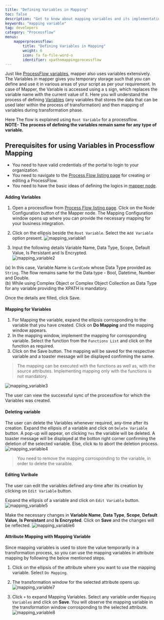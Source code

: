 ```yaml
---
title: "Defining Variables in Mapping"
toc: false
description: "Get to know about mapping variables and its implementation."
keywords: "mapping variable"
tag: developers
category: "Processflow"
menus: 
    mapperprocessflow:
        title: "Defining Variables in Mapping"
        weight: 6
        icon: fa fa-file-word-o
        identifier: xpathnmappingprocessflow
---
```


Just like [ProcessFlow variables](/processflow/working-with-variable/), mapper also uses variables extensively. 
The Variables in mapper gives you temporary storage such that you can define and use it in various areas of your script as per your requirement. 
In case of Mapper, the Variable is accessed using a `$` sign, which replaces the variable name with the current value of it.
Here you will understand the process of defining [Variables](/transformation/types-of-variable/) (any variables that stores the data that can be used later within 
the process of transformation) and then mapping of variables during transformation phase. 

Here The flow is explained using `Root Variable` for a processflow.   
**NOTE- The process of defining the variables remain same for any type of variable.**

## Prerequisites for using Variables in Processflow Mapping

* You need to have valid credentials of the portal to login to your organization.
* You need to navigate to the [Process Flow listing page](/processflow/processflow-listing-page/) for creating or editing a ProcessFlow. 
* You need to have the basic ideas of defining the logics in [mapper node](/processflow/working-with-mapper/).
 
#### Adding Variables

1. Open a processflow from [Process Flow listing page](/processflow/processflow-listing-page/). 
Click on the Node Configuration button of the Mapper node. The Mapping Configuration window opens up where you can provide the necessary mapping for your business integration. 

2. Click on the ellipsis beside the `Root Variable`. Select the `Add Variable` option present. 
![mapping_variable1](../../staticfiles/processflow/media/mapper/mappingvariable_1.png)

3. Input the following details Variable Name, Data Type, Scope, Default Value, Is Persistant and Is Encrypted.                
![mapping_variable2](../../staticfiles/processflow/media/mapper/mappingvariable_2.png) 

(a) In this case, Variable Name is `CardCode` whose Data Type provided as `String`. The flow remains same for the 
Data type -  Bool, Datetime, Number and Double.  
(b) While using Complex Object or Complex Object Collection as Data Type for any variable providing the XPATH is mandatory.  

Once the details are filled, click Save. 

#### Mapping for Variables

1. For Mapping the variable, expand the ellipsis corrosponding to the variable that you have created. Click on **Do Mapping** and the mapping window appears. 
2. In the mapping window, implement the mapping for corrosponding variable. Select the function from the `Functions List` and click on the function as required.   
3. Click on the Save button. The mapping will be saved for the respective variable and a toaster message will be displayed confirming the same.
>The mapping can be executed with the functions as well as, with the source attributes. Implementing mapping only with the functions is not mandatory.

![mapping_variable3](../../staticfiles/processflow/media/mapper/mappingvariable_3.png)

The user can view the successful sync of the processflow for which the Variables was created.

#### Deleting variable

The user can delete the Variables whenever required, any-time after its creation. 
Expand the ellipsis of a variable and click on `Delete Variable` button. A pop-up will appear, on clicking `Yes` the variable will be deleted. A toaster message will be displayed at the botton right corner confirming the deletion of the selected variable. Else, click `No` to abort the deletion process. 
![mapping_variable4](../../staticfiles/processflow/media/mapper/mappingvariable_4.png)

>You need to remove the mapping corrosponding to the variable, in order to delete the varaible.

#### Editing Varibale

The user can edit the variables defined any-time after its creation by clicking on `Edit Variable` button. 

Expand the ellipsis of a variable and click on `Edit Variable` button. 
![mapping_variable5](../../staticfiles/processflow/media/mapper/mappingvariable_5.png)

Make the necessary changes in **Variable Name**, **Data Type**, **Scope**, **Default Value**, **Is Persistant** and **Is Encrypted**. Click on **Save** and the changes will be reflected.
![mapping_variable6](../../staticfiles/processflow/media/mapper/mappingvariable_6.png)

#### Attribute Mapping with Mapping Variable

Since mapping variables is used to store the value temporarily in a transformation process, so you can use 
the mapping variables in attribute mapping by following the below mentioned steps.

1. Click on the ellipsis of the attribute where you want to use the mapping variable. Select `Do Mapping`. 
2. The transformation window for the selected attribute opens up.
![mapping_variable7](../../staticfiles/processflow/media/mapper/mappingvariable_7.png)

3. Click `+` to expand Mapping Variables. Select any variable under `Mapping Variables` and click on **Save**. 
You will observe the mapping variable in the transformation window corrosponding to the selected attribute.
![mapping_variable8](../../staticfiles/processflow/media/mapper/mappingvariable_8.png)


